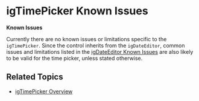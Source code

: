 <!--
|metadata|
{
    "fileName": "igtimepicker-known-issues",
    "controlName": "igTimePicker",
    "tags": ["Known Issues"]
}
|metadata|
-->

# igTimePicker Known Issues


**Known Issues**

Currently there are no known issues or limitations specific to the `igTimePicker`.
Since the control inherits from the `igDateEditor`, common issues and limitations listed in the [igDateEditor Known Issues](igdateeditor-known-issues.html) are also likely to be valid for the time picker, unless stated otherwise.

## Related Topics

-   [igTimePicker Overview](igTimePicker_Overview.html)